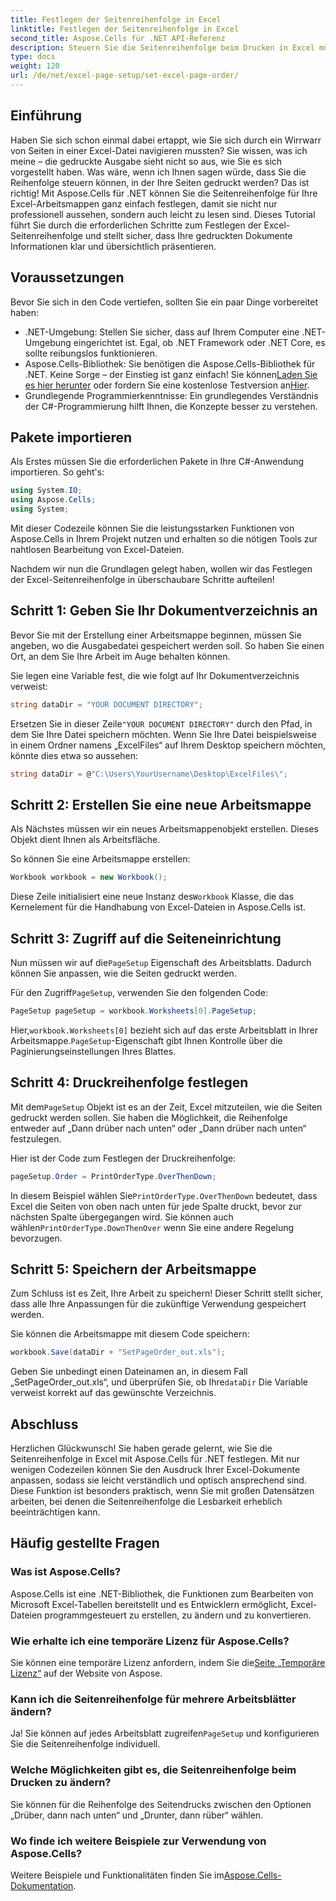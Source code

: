 ```yaml
---
title: Festlegen der Seitenreihenfolge in Excel
linktitle: Festlegen der Seitenreihenfolge in Excel
second_title: Aspose.Cells für .NET API-Referenz
description: Steuern Sie die Seitenreihenfolge beim Drucken in Excel mühelos mit Aspose.Cells für .NET. In dieser Schritt-für-Schritt-Anleitung erfahren Sie, wie Sie Ihren Workflow anpassen.
type: docs
weight: 120
url: /de/net/excel-page-setup/set-excel-page-order/
---
```

## Einführung

Haben Sie sich schon einmal dabei ertappt, wie Sie sich durch ein Wirrwarr von Seiten in einer Excel-Datei navigieren mussten? Sie wissen, was ich meine – die gedruckte Ausgabe sieht nicht so aus, wie Sie es sich vorgestellt haben. Was wäre, wenn ich Ihnen sagen würde, dass Sie die Reihenfolge steuern können, in der Ihre Seiten gedruckt werden? Das ist richtig! Mit Aspose.Cells für .NET können Sie die Seitenreihenfolge für Ihre Excel-Arbeitsmappen ganz einfach festlegen, damit sie nicht nur professionell aussehen, sondern auch leicht zu lesen sind. Dieses Tutorial führt Sie durch die erforderlichen Schritte zum Festlegen der Excel-Seitenreihenfolge und stellt sicher, dass Ihre gedruckten Dokumente Informationen klar und übersichtlich präsentieren.

## Voraussetzungen

Bevor Sie sich in den Code vertiefen, sollten Sie ein paar Dinge vorbereitet haben:

- .NET-Umgebung: Stellen Sie sicher, dass auf Ihrem Computer eine .NET-Umgebung eingerichtet ist. Egal, ob .NET Framework oder .NET Core, es sollte reibungslos funktionieren.
-  Aspose.Cells-Bibliothek: Sie benötigen die Aspose.Cells-Bibliothek für .NET. Keine Sorge – der Einstieg ist ganz einfach! Sie können[Laden Sie es hier herunter](https://releases.aspose.com/cells/net/) oder fordern Sie eine kostenlose Testversion an[Hier](https://releases.aspose.com/).
- Grundlegende Programmierkenntnisse: Ein grundlegendes Verständnis der C#-Programmierung hilft Ihnen, die Konzepte besser zu verstehen.

## Pakete importieren

Als Erstes müssen Sie die erforderlichen Pakete in Ihre C#-Anwendung importieren. So geht's:

```csharp
using System.IO;
using Aspose.Cells;
using System;
```

Mit dieser Codezeile können Sie die leistungsstarken Funktionen von Aspose.Cells in Ihrem Projekt nutzen und erhalten so die nötigen Tools zur nahtlosen Bearbeitung von Excel-Dateien.

Nachdem wir nun die Grundlagen gelegt haben, wollen wir das Festlegen der Excel-Seitenreihenfolge in überschaubare Schritte aufteilen!

## Schritt 1: Geben Sie Ihr Dokumentverzeichnis an

Bevor Sie mit der Erstellung einer Arbeitsmappe beginnen, müssen Sie angeben, wo die Ausgabedatei gespeichert werden soll. So haben Sie einen Ort, an dem Sie Ihre Arbeit im Auge behalten können. 

Sie legen eine Variable fest, die wie folgt auf Ihr Dokumentverzeichnis verweist:

```csharp
string dataDir = "YOUR DOCUMENT DIRECTORY";
```

 Ersetzen Sie in dieser Zeile`"YOUR DOCUMENT DIRECTORY"` durch den Pfad, in dem Sie Ihre Datei speichern möchten. Wenn Sie Ihre Datei beispielsweise in einem Ordner namens „ExcelFiles“ auf Ihrem Desktop speichern möchten, könnte dies etwa so aussehen:

```csharp
string dataDir = @"C:\Users\YourUsername\Desktop\ExcelFiles\";
```

## Schritt 2: Erstellen Sie eine neue Arbeitsmappe


Als Nächstes müssen wir ein neues Arbeitsmappenobjekt erstellen. Dieses Objekt dient Ihnen als Arbeitsfläche.

So können Sie eine Arbeitsmappe erstellen:

```csharp
Workbook workbook = new Workbook();
```

 Diese Zeile initialisiert eine neue Instanz des`Workbook` Klasse, die das Kernelement für die Handhabung von Excel-Dateien in Aspose.Cells ist.

## Schritt 3: Zugriff auf die Seiteneinrichtung


 Nun müssen wir auf die`PageSetup` Eigenschaft des Arbeitsblatts. Dadurch können Sie anpassen, wie die Seiten gedruckt werden.

 Für den Zugriff`PageSetup`, verwenden Sie den folgenden Code:

```csharp
PageSetup pageSetup = workbook.Worksheets[0].PageSetup;
```

 Hier,`workbook.Worksheets[0]` bezieht sich auf das erste Arbeitsblatt in Ihrer Arbeitsmappe.`PageSetup`-Eigenschaft gibt Ihnen Kontrolle über die Paginierungseinstellungen Ihres Blattes.

## Schritt 4: Druckreihenfolge festlegen


 Mit dem`PageSetup` Objekt ist es an der Zeit, Excel mitzuteilen, wie die Seiten gedruckt werden sollen. Sie haben die Möglichkeit, die Reihenfolge entweder auf „Dann drüber nach unten“ oder „Dann drüber nach unten“ festzulegen.

Hier ist der Code zum Festlegen der Druckreihenfolge:

```csharp
pageSetup.Order = PrintOrderType.OverThenDown;
```

 In diesem Beispiel wählen Sie`PrintOrderType.OverThenDown` bedeutet, dass Excel die Seiten von oben nach unten für jede Spalte druckt, bevor zur nächsten Spalte übergegangen wird. Sie können auch wählen`PrintOrderType.DownThenOver` wenn Sie eine andere Regelung bevorzugen.

## Schritt 5: Speichern der Arbeitsmappe


Zum Schluss ist es Zeit, Ihre Arbeit zu speichern! Dieser Schritt stellt sicher, dass alle Ihre Anpassungen für die zukünftige Verwendung gespeichert werden.

Sie können die Arbeitsmappe mit diesem Code speichern:

```csharp
workbook.Save(dataDir + "SetPageOrder_out.xls");
```

 Geben Sie unbedingt einen Dateinamen an, in diesem Fall „SetPageOrder_out.xls“, und überprüfen Sie, ob Ihre`dataDir` Die Variable verweist korrekt auf das gewünschte Verzeichnis.

## Abschluss

Herzlichen Glückwunsch! Sie haben gerade gelernt, wie Sie die Seitenreihenfolge in Excel mit Aspose.Cells für .NET festlegen. Mit nur wenigen Codezeilen können Sie den Ausdruck Ihrer Excel-Dokumente anpassen, sodass sie leicht verständlich und optisch ansprechend sind. Diese Funktion ist besonders praktisch, wenn Sie mit großen Datensätzen arbeiten, bei denen die Seitenreihenfolge die Lesbarkeit erheblich beeinträchtigen kann. 

## Häufig gestellte Fragen

### Was ist Aspose.Cells?
Aspose.Cells ist eine .NET-Bibliothek, die Funktionen zum Bearbeiten von Microsoft Excel-Tabellen bereitstellt und es Entwicklern ermöglicht, Excel-Dateien programmgesteuert zu erstellen, zu ändern und zu konvertieren.

### Wie erhalte ich eine temporäre Lizenz für Aspose.Cells?
 Sie können eine temporäre Lizenz anfordern, indem Sie die[Seite „Temporäre Lizenz“](https://purchase.aspose.com/temporary-license/) auf der Website von Aspose.

### Kann ich die Seitenreihenfolge für mehrere Arbeitsblätter ändern?
 Ja! Sie können auf jedes Arbeitsblatt zugreifen`PageSetup` und konfigurieren Sie die Seitenreihenfolge individuell.

### Welche Möglichkeiten gibt es, die Seitenreihenfolge beim Drucken zu ändern?
Sie können für die Reihenfolge des Seitendrucks zwischen den Optionen „Drüber, dann nach unten“ und „Drunter, dann rüber“ wählen.

### Wo finde ich weitere Beispiele zur Verwendung von Aspose.Cells?
Weitere Beispiele und Funktionalitäten finden Sie im[Aspose.Cells-Dokumentation](https://reference.aspose.com/cells/net/).
